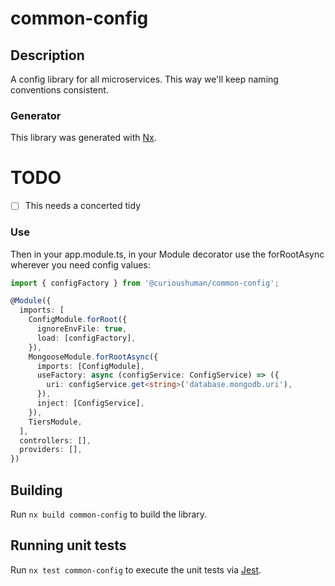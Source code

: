 # common-config

## Description

A config library for all microservices. This way we'll keep naming conventions consistent.

### Generator

This library was generated with [Nx](https://nx.dev).

# TODO

- [ ] This needs a concerted tidy

### Use

Then in your app.module.ts, in your Module decorator use the forRootAsync wherever you need config values:

```typescript
import { configFactory } from '@curioushuman/common-config';

@Module({
  imports: [
    ConfigModule.forRoot({
      ignoreEnvFile: true,
      load: [configFactory],
    }),
    MongooseModule.forRootAsync({
      imports: [ConfigModule],
      useFactory: async (configService: ConfigService) => ({
        uri: configService.get<string>('database.mongodb.uri'),
      }),
      inject: [ConfigService],
    }),
    TiersModule,
  ],
  controllers: [],
  providers: [],
})
```

## Building

Run `nx build common-config` to build the library.

## Running unit tests

Run `nx test common-config` to execute the unit tests via [Jest](https://jestjs.io).
